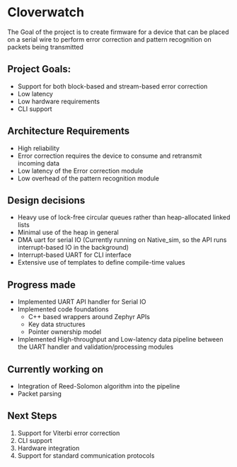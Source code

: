 # Cloverwatch

The Goal of the project is to create firmware for a device that can be placed on a serial wire to perform error correction and pattern recognition on packets being transmitted

## Project Goals:
- Support for both block-based and stream-based error correction
- Low latency
- Low hardware requirements
- CLI support

## Architecture Requirements
- High reliability
- Error correction requires the device to consume and retransmit incoming data
- Low latency of the Error correction module
- Low overhead of the pattern recognition module

## Design decisions
- Heavy use of lock-free circular queues rather than heap-allocated linked lists
- Minimal use of the heap in general
- DMA uart for serial IO (Currently running on Native_sim, so the API runs interrupt-based IO in the background)
- Interrupt-based UART for CLI interface
- Extensive use of templates to define compile-time values

## Progress made
- Implemented UART API handler for Serial IO
- Implemented code foundations
  - C++ based wrappers around Zephyr APIs
  - Key data structures
  - Pointer ownership model
- Implemented High-throughput and Low-latency data pipeline between the UART handler and validation/processing modules

## Currently working on
- Integration of Reed-Solomon algorithm into the pipeline
- Packet parsing

## Next Steps
1. Support for Viterbi error correction
2. CLI support
3. Hardware integration
4. Support for standard communication protocols
